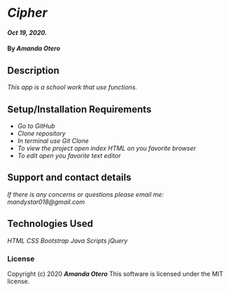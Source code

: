 # _Cipher_

#### _Oct 19, 2020._

#### By _**Amanda Otero**_

## Description

_This app is a school work that use functions._

## Setup/Installation Requirements

* _Go to GitHub_
* _Clone repository_
* _In terminal use Git Clone_
* _To view the project open index HTML on you favorite browser_
* _To edit open you favorite text editor_

## Support and contact details

_If there is any concerns or questions please email me: mandystar018@gmail.com_

## Technologies Used

_HTML_
_CSS_
_Bootstrap_
_Java Scripts_
_jQuery_

### License

Copyright (c) 2020 **_Amanda Otero_**
This software is licensed under the MIT license.

